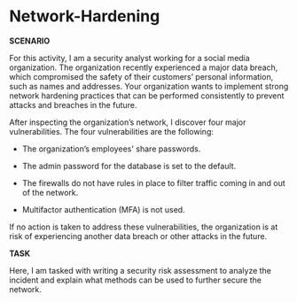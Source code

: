 # Network-Hardening

**SCENARIO**

For this activity, I am a security analyst working for a social media organization. The organization recently experienced a major data breach, which compromised the safety of their customers’ personal information, such as names and addresses. Your organization wants to implement strong network hardening practices that can be performed consistently to prevent attacks and breaches in the future. 

After inspecting the organization’s network, I discover four major vulnerabilities. The four vulnerabilities are the following:

- The organization’s employees' share passwords.

- The admin password for the database is set to the default.

- The firewalls do not have rules in place to filter traffic coming in and out of the network.

- Multifactor authentication (MFA) is not used. 

If no action is taken to address these vulnerabilities, the organization is at risk of experiencing another data breach or other attacks in the future. 

**TASK**

Here, I am tasked with writing a security risk assessment to analyze the incident and explain what methods can be used to further secure the network. 
